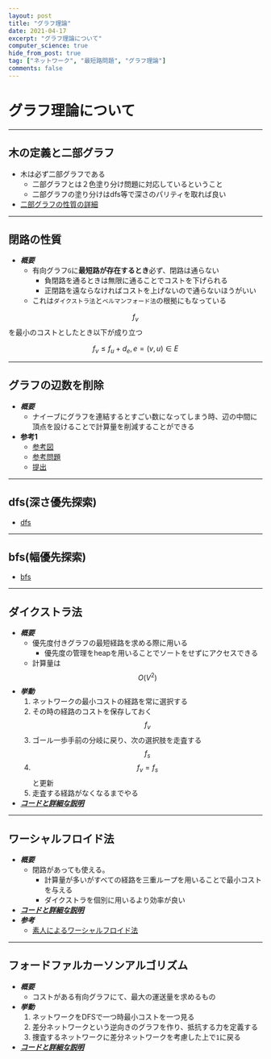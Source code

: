 ```yaml
---
layout: post
title: "グラフ理論"
date: 2021-04-17
excerpt: "グラフ理論について"
computer_science: true
hide_from_post: true
tag: ["ネットワーク", "最短路問題", "グラフ理論"]
comments: false
---
```


# グラフ理論について

---

## 木の定義と二部グラフ
 - 木は必ず二部グラフである
   - 二部グラフとは２色塗り分け問題に対応しているということ
   - 二部グラフの塗り分けはdfs等で深さのパリティを取れば良い  
 - [二部グラフの性質の詳細](https://github.com/E869120/kyopro_educational_90/blob/main/editorial/026.jpg)

---

## 閉路の性質
 - ***概要***
   - 有向グラフ`G`に**最短路が存在するとき**必ず、閉路は通らない  
	 - 負閉路を通るときは無限に通ることでコストを下げられる
	 - 正閉路を遠ならなければコストを上げないので通らないほうがいい
   - これは`ダイクストラ法`と`ベルマンフォード法`の根拠にもなっている  

$$f_v$$を最小のコストとしたとき以下が成り立つ

$$
f_v \leq f_u + d_e, e=(v, u) \in E
$$

---

## グラフの辺数を削除
 - ***概要***  
   - ナイーブにグラフを連結するとすごい数になってしまう時、辺の中間に頂点を設けることで計算量を削減することができる
 - **参考1**
   - [参考図](https://github.com/E869120/kyopro_educational_90/blob/main/editorial/054.jpg)
   - [参考問題](https://atcoder.jp/contests/typical90/tasks/typical90_bb)
   - [提出](https://atcoder.jp/contests/typical90/submissions/23563661)

---

## dfs(深さ優先探索)
 - [dfs](/dfs/)

---

## bfs(幅優先探索)
 - [bfs](/bfs/)


---

## ダイクストラ法
 - ***概要***
   - 優先度付きグラフの最短経路を求める際に用いる
	 - 優先度の管理をheapを用いることでソートをせずにアクセスできる
   - 計算量は$$O(V^2)$$  
 - ***挙動***
   1. ネットワークの最小コストの経路を常に選択する
   2. その時の経路のコストを保存しておく$$f_v$$
   3. ゴール一歩手前の分岐に戻り、次の選択肢を走査する$$f_s$$
   4. $$f_v = f_s$$と更新
   5. 走査する経路がなくなるまでやる
 - [***コードと詳細な説明***](/dijkstra/)

---

## ワーシャルフロイド法
 - ***概要***
   - 閉路があっても使える。  
	 - 計算量が多いがすべての経路を三重ループを用いることで最小コストを与える  
	 - ダイクストラを個別に用いるより効率が良い
 - [***コードと詳細な説明***](/floyd-warshall/)
 - ***参考***
   - [素人によるワーシャルフロイド法](https://qiita.com/okaryo/items/8e6cd73f8a676b7a5d75)

---

## フォードファルカーソンアルゴリズム
 - ***概要***
   - コストがある有向グラフにて、最大の運送量を求めるもの
 - ***挙動***
   1. ネットワークをDFSで一つ時最小コストを一つ見る
   2. 差分ネットワークという逆向きのグラフを作り、抵抗する力を定義する
   3. 捜査するネットワークに差分ネットワークを考慮した上で`1`に戻る
 - [***コードと詳細な説明***](/ford-fulkerson/)
